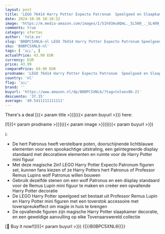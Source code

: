 ```yaml
---
layout: post
title: 'LEGO 76414 Harry Potter Expecto Patronum  Speelgoed en Slaapkamer Decoratie Set  2-in-1 Hert en Wolf Dieren Figuren  Magische Cadeaus voor Tieners  Meisjes  Jongens  Vrouwen en Mannen'
date: 2024-10-30 10:10:22
image: 'https://m.media-amazon.com/images/I/51h93Au8QmL._SL500_._SL400_.jpg'
comments: true
category: ofertas
author: 'tole.es'
slug: 'B0BPC5XNL6-nl LEGO 76414 Harry Potter Expecto Patronum Speelgoed en...'
sku: 'B0BPC5XNL6-nl'
tags: [ '🇳🇱', ]
actualPrice: 43.99 EUR
currency: EUR
price: 43.99
comparePrice: 69.99 EUR
prodname: 'LEGO 76414 Harry Potter Expecto Patronum  Speelgoed en Slaapkamer Decoratie Set  2-in-1 Hert en Wolf Dieren Figuren  Magische Cadeaus voor Tieners  Meisjes  Jongens  Vrouwen en Mannen'
country: 'nl'
flag: '🇳🇱'
brand: ''
buyurl: 'https://www.amazon.nl/dp/B0BPC5XNL6/?tag=tolees0b-21'
descuento: '37.15'
average: '49.5411111111111'
---
```


There's a deal [{{< param title >}}]({{< param buyurl >}})  here:

[![{{< param prodname >}}]({{< param image >}})]({{< param buyurl >}})

ℹ️:

- De hert Patronus heeft verstelbare poten, doorschijnende lichtblauwe elementen voor een spookachtige uitstraling, een geïntegreerde display standaard met decoratieve elementen en ruimte voor de Harry Potter mini figuur
- Met deze magische 2in1 LEGO Harry Potter Expecto Patronum figuren set, kunnen fans kiezen of ze Harry Potters hert Patronus of Professor Remus Lupins wolf Patronus willen bouwen
- Gebruik dezelfde stenen om een wolf Patronus en een display standaard voor de Remus Lupin mini figuur te maken en creëer een opvallende Harry Potter decoratie
- De LEGO Harry Potter speelgoed set bestaat uit Professor Remus Lupin en Harry Potter mini figuren met een toverstok accessoire met toverspreukeffect om magie in huis te brengen
- De opvallende figuren zijn magische Harry Potter slaapkamer decoratie, en een geweldige aanvulling op elke Tovenaarswereld collectie

[🛒 Buy it now!!]({{< param buyurl >}})
{{<world>}}B0BPC5XNL6{{</world>}}
